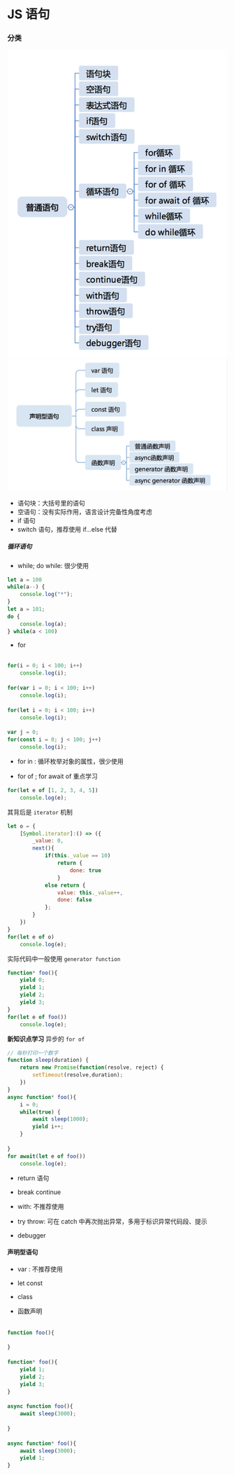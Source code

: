 # JS 语句


### 分类

![普通语句](../imgs/statement1.png)
![声明型语句](../imgs/statement2.jpeg)


- 语句块：大括号里的语句
- 空语句：没有实际作用，语言设计完备性角度考虑
- if 语句
- switch 语句，推荐使用 if...else 代替

##### 循环语句
- while; do while: 很少使用
```js
let a = 100
while(a--) {
    console.log("*");
}
let a = 101;
do {
    console.log(a);
} while(a < 100)

```
- for
```js

for(i = 0; i < 100; i++)
    console.log(i);

for(var i = 0; i < 100; i++)
    console.log(i);

for(let i = 0; i < 100; i++)
    console.log(i);

var j = 0;
for(const i = 0; j < 100; j++)
    console.log(i);
```
- for in : 循环枚举对象的属性，很少使用

- for of ; for await of 重点学习
```js
for(let e of [1, 2, 3, 4, 5])
    console.log(e);
```

其背后是 `iterator` 机制
```js
let o = {  
    [Symbol.iterator]:() => ({
        _value: 0,
        next(){
            if(this._value == 10)
                return {
                    done: true
                }
            else return {
                value: this._value++,
                done: false
            };
        }
    })
}
for(let e of o)
    console.log(e);
```
实际代码中一般使用 `generator function`
```js
function* foo(){
    yield 0;
    yield 1;
    yield 2;
    yield 3;
}
for(let e of foo())
    console.log(e);
````

**新知识点学习**
异步的 `for of`
```js
// 每秒打印一个数字
function sleep(duration) {
    return new Promise(function(resolve, reject) {
        setTimeout(resolve,duration);
    })
}
async function* foo(){
    i = 0;
    while(true) {
        await sleep(1000);
        yield i++;
    }
        
}
for await(let e of foo())
    console.log(e);
```


- return 语句

- break continue

- with: 不推荐使用

- try throw: 可在 catch 中再次抛出异常，多用于标识异常代码段、提示 

- debugger

#### 声明型语句
- var : 不推荐使用

- let const 

- class

- 函数声明

```js

function foo(){

}

function* foo(){
    yield 1;
    yield 2;
    yield 3;
}

async function foo(){
    await sleep(3000);
    
}

async function* foo(){
    await sleep(3000);
    yield 1;
}
```